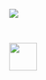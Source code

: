 
<img src="https://cloud.githubusercontent.com/assets/14101008/10721646/d182849e-7b6c-11e5-816d-df0814a483e0.PNG"></img>

<br>

[<img src="https://cloud.githubusercontent.com/assets/14101008/10718970/e8253ecc-7b43-11e5-8fcb-af3acab64686.png" width="50" height="50"></img>](https://github.com/hariniiyer/CSCI-5828_Presentation2_Testing-Frameworks/blob/master/hybrid10.md)

